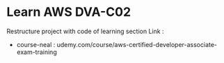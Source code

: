 # Learn AWS DVA-C02

Restructure project with code of learning section
Link :
- course-neal : udemy.com/course/aws-certified-developer-associate-exam-training